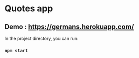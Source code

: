# Quotes app

## Demo : https://germans.herokuapp.com/

In the project directory, you can run:

### `npm start`
